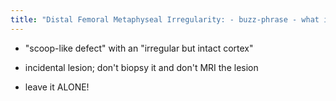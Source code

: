```yaml
---
title: "Distal Femoral Metaphyseal Irregularity: - buzz-phrase - what is the management of this lesion"
---
```

- &quot;scoop-like defect&quot; with an &quot;irregular but intact cortex&quot;

- incidental lesion; don't biopsy it and don't MRI the lesion
- leave it ALONE!

